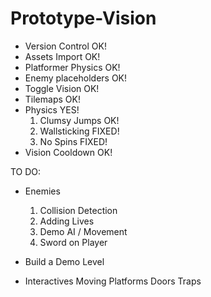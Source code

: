 # Prototype-Vision

- Version Control	OK!
- Assets Import		OK!
- Platformer Physics	OK!
- Enemy placeholders	OK!
- Toggle Vision		OK!
- Tilemaps		OK!
- Physics		YES!
  1) Clumsy Jumps	OK!
  2) Wallsticking	FIXED!
  3) No Spins		FIXED!
- Vision Cooldown OK!


TO DO:

- Enemies
  1) Collision Detection
  2) Adding Lives
  3) Demo AI / Movement
  4) Sword on Player
  

- Build a Demo Level

- Interactives
  Moving Platforms
  Doors
  Traps

